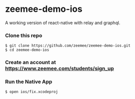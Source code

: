 # zeemee-demo-ios
A working version of react-native with relay and graphql.


### Clone this repo

```
$ git clone https://github.com/zeemee/zeemee-demo-ios.git
$ cd zeemee-demo-ios
```

### Create an account at https://www.zeemee.com/students/sign_up

### Run the Native App
```
$ open ios/fix.xcodeproj
```
